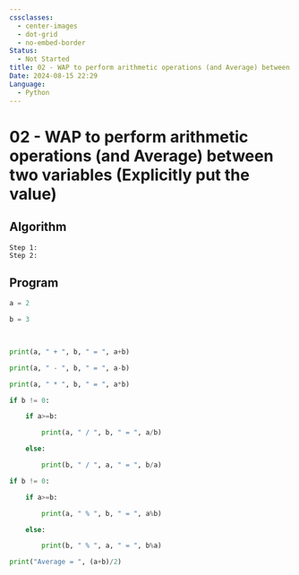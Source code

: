 ```yaml
---
cssclasses:
  - center-images
  - dot-grid
  - no-embed-border
Status:
  - Not Started
title: 02 - WAP to perform arithmetic operations (and Average) between two variables (Explicitly put the value)
Date: 2024-08-15 22:29
Language:
  - Python
---
```

# 02 - WAP to perform arithmetic operations (and Average) between two variables (Explicitly put the value)

## Algorithm

```Algorithm
Step 1: 
Step 2:

```

## Program

```Python
a = 2

b = 3

  

print(a, " + ", b, " = ", a+b)

print(a, " - ", b, " = ", a-b)

print(a, " * ", b, " = ", a*b)

if b != 0:

    if a>=b:

        print(a, " / ", b, " = ", a/b)

    else:

        print(b, " / ", a, " = ", b/a)

if b != 0:

    if a>=b:

        print(a, " % ", b, " = ", a%b)

    else:

        print(b, " % ", a, " = ", b%a)

print("Average = ", (a+b)/2)
```
